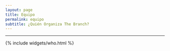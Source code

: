 ```yaml
---
layout: page
title: Equipo
permalink: equipo
subtitle: ¿Quién Organiza The Branch?
---
```


***
{% include widgets/who.html %}